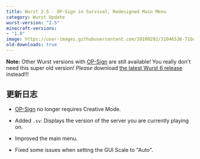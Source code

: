 ```yaml
---
title: Wurst 2.5 - OP-Sign in Survival, Redesigned Main Menu
category: Wurst Update
wurst-version: "2.5"
minecraft-versions:
- "1.8"
image: https://user-images.githubusercontent.com/10100202/31046536-71bd489a-a5fa-11e7-8f9a-b3c70b1bc615.jpg
old-downloads: true
---
```

**Note:** Other Wurst versions with [OP-Sign](https://wurst.wiki/op-sign) are still available! You really don't need this super old version! _Please_ download [the latest Wurst 6 release](https://www.wurstclient.net/download/minecraft-1-8/) instead!!!

## 更新日志

- [OP-Sign](https://wurst.wiki/op-sign) no longer requires Creative Mode.

- Added `.sv`: Displays the version of the server you are currently playing on.

- Improved the main menu.

- Fixed some issues when setting the GUI Scale to "Auto".
